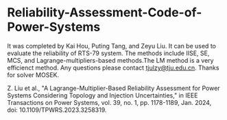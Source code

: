 # Reliability-Assessment-Code-of-Power-Systems
It was completed by Kai Hou, Puting Tang, and Zeyu Liu.
It can be used to evaluate the reliability of RTS-79 system.
The methods include IISE, SE, MCS, and Lagrange-multipliers-based methods.The LM method is a very efficienct method.
Any questions please contact tjulzy@tju.edu.cn.
Thanks for solver MOSEK.

Z. Liu et al., "A Lagrange-Multiplier-Based Reliability Assessment for Power Systems Considering Topology and Injection Uncertainties," in IEEE Transactions on Power Systems, vol. 39, no. 1, pp. 1178-1189, Jan. 2024, doi: 10.1109/TPWRS.2023.3258319.


